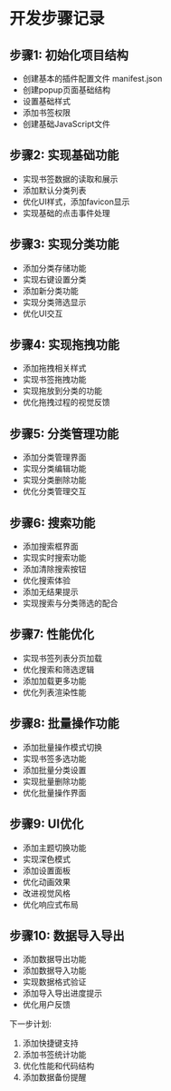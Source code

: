 # 开发步骤记录

## 步骤1: 初始化项目结构
- 创建基本的插件配置文件 manifest.json
- 创建popup页面基础结构
- 设置基础样式
- 添加书签权限
- 创建基础JavaScript文件

## 步骤2: 实现基础功能
- 实现书签数据的读取和展示
- 添加默认分类列表
- 优化UI样式，添加favicon显示
- 实现基础的点击事件处理

## 步骤3: 实现分类功能
- 添加分类存储功能
- 实现右键设置分类
- 添加新分类功能
- 实现分类筛选显示
- 优化UI交互

## 步骤4: 实现拖拽功能
- 添加拖拽相关样式
- 实现书签拖拽功能
- 实现拖放到分类的功能
- 优化拖拽过程的视觉反馈

## 步骤5: 分类管理功能
- 添加分类管理界面
- 实现分类编辑功能
- 实现分类删除功能
- 优化分类管理交互

## 步骤6: 搜索功能
- 添加搜索框界面
- 实现实时搜索功能
- 添加清除搜索按钮
- 优化搜索体验
- 添加无结果提示
- 实现搜索与分类筛选的配合

## 步骤7: 性能优化
- 实现书签列表分页加载
- 优化搜索和筛选逻辑
- 添加加载更多功能
- 优化列表渲染性能

## 步骤8: 批量操作功能
- 添加批量操作模式切换
- 实现书签多选功能
- 添加批量分类设置
- 实现批量删除功能
- 优化批量操作界面

## 步骤9: UI优化
- 添加主题切换功能
- 实现深色模式
- 添加设置面板
- 优化动画效果
- 改进视觉风格
- 优化响应式布局

## 步骤10: 数据导入导出
- 添加数据导出功能
- 添加数据导入功能
- 实现数据格式验证
- 添加导入导出进度提示
- 优化用户反馈

下一步计划:
1. 添加快捷键支持
2. 添加书签统计功能
3. 优化性能和代码结构
4. 添加数据备份提醒
